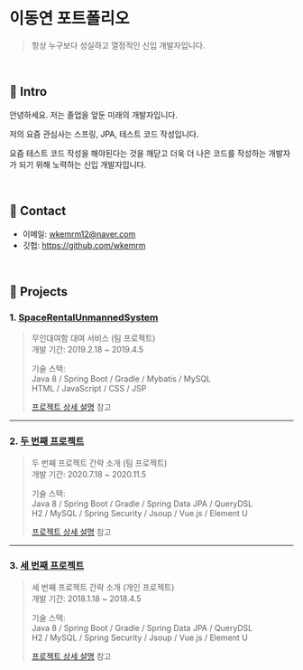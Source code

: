 # 이동연 포트폴리오
>항상 누구보다 성실하고 열정적인 신입 개발자입니다.

</br>

## :pushpin: Intro
안녕하세요. 저는 졸업을 앞둔 미래의 개발자입니다.


저의 요즘 관심사는 스프링, JPA, 테스트 코드 작성입니다.


요즘 테스트 코드 작성을 해야된다는 것을 깨닫고 더욱 더 나은 코드를 작성하는 개발자가 되기 위해 노력하는 신입 개발자입니다.

</br>

## :pushpin: Contact
- 이메일: wkemrm12@naver.com
- 깃헙: https://github.com/wkemrm

</br>

## :pushpin: Projects
### 1. [SpaceRentalUnmannedSystem](https://github.com/SpaceRentalUnmannedSystem/SRUS)
>무인대여함 대여 서비스 (팀 프로젝트)  
>개발 기간: 2019.2.18 ~ 2019.4.5  
>  
>기술 스택:  
>Java 8 / Spring Boot / Gradle / Mybatis / MySQL  
>HTML / JavaScript / CSS / JSP
>  
>[프로젝트 상세 설명](https://github.com/SpaceRentalUnmannedSystem/SRUS) 참고

---

### 2. [두 번째 프로젝트]()
>두 번째 프로젝트 간략 소개  (팀 프로젝트)  
>개발 기간: 2020.7.18 ~ 2020.11.5  
>  
>기술 스택:  
>Java 8 / Spring Boot / Gradle / Spring Data JPA / QueryDSL  
>H2 / MySQL / Spring Security / Jsoup / Vue.js / Element U  
>  
>[프로젝트 상세 설명](https://github.com/Integerous/goQuality) 참고

---

### 3. [세 번째 프로젝트]()
>세 번째 프로젝트 간략 소개  (개인 프로젝트)  
>개발 기간: 2018.1.18 ~ 2018.4.5  
>  
>기술 스택:  
>Java 8 / Spring Boot / Gradle / Spring Data JPA / QueryDSL  
>H2 / MySQL / Spring Security / Jsoup / Vue.js / Element U  
>  
>[프로젝트 상세 설명](https://github.com/Integerous/goQuality) 참고
